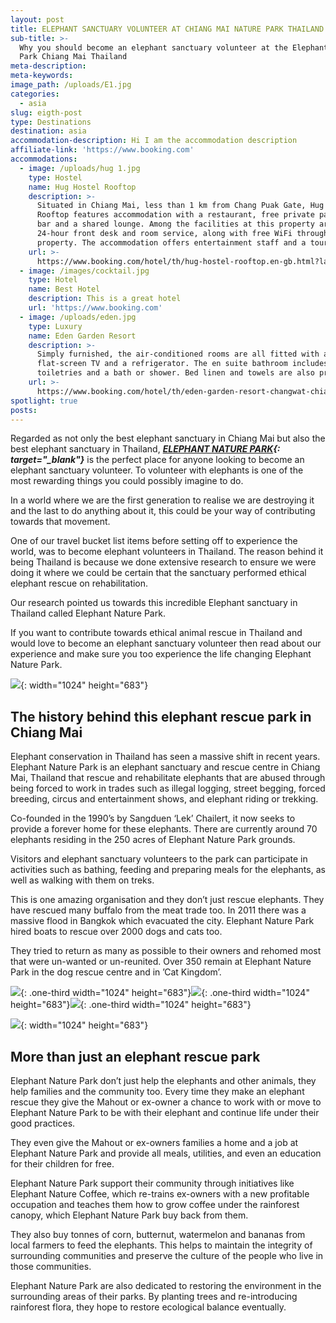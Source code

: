 ```yaml
---
layout: post
title: ELEPHANT SANCTUARY VOLUNTEER AT CHIANG MAI NATURE PARK THAILAND
sub-title: >-
  Why you should become an elephant sanctuary volunteer at the Elephant Nature
  Park Chiang Mai Thailand
meta-description:
meta-keywords:
image_path: /uploads/E1.jpg
categories:
  - asia
slug: eigth-post
type: Destinations
destination: asia
accommodation-description: Hi I am the accommodation description
affiliate-link: 'https://www.booking.com'
accommodations:
  - image: /uploads/hug 1.jpg
    type: Hostel
    name: Hug Hostel Rooftop
    description: >-
      Situated in Chiang Mai, less than 1 km from Chang Puak Gate, Hug Hostel
      Rooftop features accommodation with a restaurant, free private parking, a
      bar and a shared lounge. Among the facilities at this property are a
      24-hour front desk and room service, along with free WiFi throughout the
      property. The accommodation offers entertainment staff and a tour desk.
    url: >-
      https://www.booking.com/hotel/th/hug-hostel-rooftop.en-gb.html?label=gen173nr-1DCAEoggI46AdIM1gEaGiIAQGYAQm4AQfIAQzYAQPoAQGIAgGoAgO4ApPFne4FwAIB;sid=f7789395429c9a9cbae26d861859d3c5;dest_id=-3247115;dest_type=city;dist=0;group_adults=2;group_children=0;hapos=2;hpos=2;no_rooms=1;room1=A%2CA;sb_price_type=total;sr_order=popularity;srepoch=1573347995;srpvid=056807cde8380043;type=total;ucfs=1&#hotelTmpl
  - image: /images/cocktail.jpg
    type: Hotel
    name: Best Hotel
    description: This is a great hotel
    url: 'https://www.booking.com'
  - image: /uploads/eden.jpg
    type: Luxury
    name: Eden Garden Resort
    description: >-
      Simply furnished, the air-conditioned rooms are all fitted with a
      flat-screen TV and a refrigerator. The en suite bathroom includes free
      toiletries and a bath or shower. Bed linen and towels are also provided
    url: >-
      https://www.booking.com/hotel/th/eden-garden-resort-changwat-chiang-mai.en-gb.html?label=gen173nr-1DCAEoggI46AdIM1gEaGiIAQGYAQm4AQfIAQzYAQPoAQGIAgGoAgO4ApPFne4FwAIB;sid=f7789395429c9a9cbae26d861859d3c5;dest_id=-3247115;dest_type=city;dist=0;group_adults=2;group_children=0;hapos=1;hpos=1;no_rooms=1;room1=A%2CA;sb_price_type=total;sr_order=popularity;srepoch=1573347995;srpvid=056807cde8380043;type=total;ucfs=1&#hotelTmpl
spotlight: true
posts:
---
```


Regarded as not only the best elephant sanctuary in Chiang Mai but also the best elephant sanctuary in Thailand,&nbsp;***[ELEPHANT NATURE PARK](https://www.elephantnaturepark.org/){: target="_blank"}***&nbsp;is the perfect place for anyone looking to become an elephant sanctuary volunteer. To volunteer with elephants is one of the most rewarding things you could possibly imagine to do.

In a world where we are the first generation to realise we are destroying it and the last to do anything about it, this could be your way of contributing towards that movement.

One of our travel bucket list items before setting off to experience the world, was to become elephant volunteers in Thailand. The reason behind it being Thailand is because we done extensive research to ensure we were doing it where we could be certain that the sanctuary performed ethical elephant rescue on rehabilitation.

Our research pointed us towards this incredible Elephant sanctuary in Thailand called Elephant Nature Park.

If you want to contribute towards ethical animal rescue in Thailand and would love to become an elephant sanctuary volunteer then read about our experience and make sure you too experience the life changing Elephant Nature Park.

![](/uploads/e2.jpg){: width="1024" height="683"}

## The history behind this elephant rescue park in Chiang Mai

Elephant conservation in Thailand has seen a massive shift in recent years. Elephant Nature Park is an elephant sanctuary and rescue centre in Chiang Mai, Thailand that rescue and rehabilitate elephants that are abused through being forced to work in trades such as illegal logging, street begging, forced breeding, circus and entertainment shows, and elephant riding or trekking.

Co-founded in the 1990’s by Sangduen ‘Lek’ Chailert, it now seeks to provide a forever home for these elephants. There are currently around 70 elephants residing in the 250 acres of Elephant Nature Park grounds.

Visitors and elephant sanctuary volunteers to the park can participate in activities such as bathing, feeding and preparing meals for the elephants, as well as walking with them on treks.

This is one amazing organisation and they don’t just rescue elephants. They have rescued many buffalo from the meat trade too. In 2011 there was a massive flood in Bangkok which evacuated the city. Elephant Nature Park hired boats to rescue over 2000 dogs and cats too.

They tried to return as many as possible to their owners and rehomed most that were un-wanted or un-reunited. Over 350 remain at Elephant Nature Park in the dog rescue centre and in ’Cat Kingdom’.

![](/uploads/e4.jpg){: .one-third width="1024" height="683"}![](/uploads/e5.jpg){: .one-third width="1024" height="683"}![](/uploads/e6.jpg){: .one-third width="1024" height="683"}

![](/uploads/e7.jpg){: width="1024" height="683"}

## More than just an elephant rescue park

Elephant Nature Park don’t just help the elephants and other animals, they help families and the community too. Every time they make an elephant rescue they give the Mahout or ex-owner a chance to work with or move to Elephant Nature Park to be with their elephant and continue life under their good practices.

They even give the Mahout or ex-owners families a home and a job at Elephant Nature Park and provide all meals, utilities, and even an education for their children for free.

Elephant Nature Park support their community through initiatives like Elephant Nature Coffee, which re-trains ex-owners with a new profitable occupation and teaches them how to grow coffee under the rainforest canopy, which Elephant Nature Park buy back from them.

They also buy tonnes of corn, butternut, watermelon and bananas from local farmers to feed the elephants. This helps to maintain the integrity of surrounding communities and preserve the culture of the people who live in those communities.

Elephant Nature Park are also dedicated to restoring the environment in the surrounding areas of their parks. By planting trees and re-introducing rainforest flora, they hope to restore ecological balance eventually.
